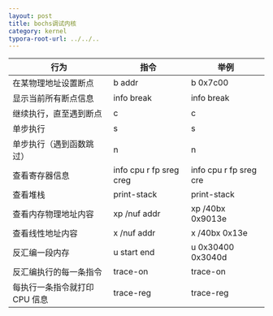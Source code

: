```yaml
---
layout: post
title: bochs调试内核
category: kernel
typora-root-url: ../../..
---
```


| 行为                          | 指令                        | 举例                       |
| ----------------------------- | --------------------------- | -------------------------- |
| 在某物理地址设置断点          | b addr                      | b 0x7c00                   |
| 显示当前所有断点信息          | info break                  | info break                 |
| 继续执行，直至遇到断点        | c                           | c                          |
| 单步执行                      | s                           | s                          |
| 单步执行（遇到函数跳过）      | n                           | n                          |
| 查看寄存器信息                | info cpu  r  fp  sreg  creg | info cpu  r  fp  sreg  cre |
| 查看堆栈                      | print-stack                 | print-stack                |
| 查看内存物理地址内容          | xp /nuf addr                | xp /40bx 0x9013e           |
| 查看线性地址内容              | x /nuf addr                 | x /40bx 0x13e              |
| 反汇编一段内存                | u start end                 | u 0x30400 0x3040d          |
| 反汇编执行的每一条指令        | trace-on                    | trace-on                   |
| 每执行一条指令就打印 CPU 信息 | trace-reg                   | trace-reg                  |

